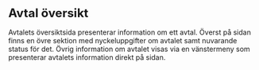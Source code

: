 <style> 
h1 { font-size:24px; } 
h2 { font-size:22px; } 
h3 { font-size:20px; } 
h4 { font-size:18px; } 
h5 { font-size:16px; }  
table th { font-size:14px !important; text-align:left !important; }
table td { font-size:14px !important; text-align:left !important; }
</style>

# Avtal översikt

Avtalets översiktsida presenterar information om ett avtal. Överst på sidan finns en övre sektion med nyckeluppgifter om avtalet samt nuvarande status för det. Övrig information om avtalet visas via en vänstermeny som presenterar avtalets information direkt på sidan. 











